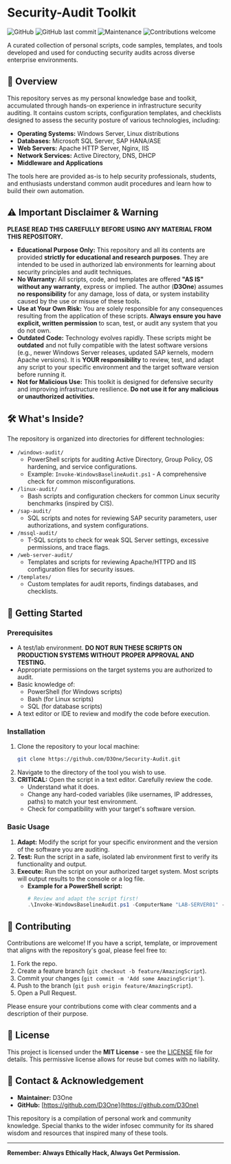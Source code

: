 
# Security-Audit Toolkit

![GitHub](https://img.shields.io/github/license/D3One/Security-Audit)
![GitHub last commit](https://img.shields.io/github/last-commit/D3One/Security-Audit)
![Maintenance](https://img.shields.io/maintenance/yes/2024)
![Contributions welcome](https://img.shields.io/badge/contributions-welcome-brightgreen.svg)

A curated collection of personal scripts, code samples, templates, and tools developed and used for conducting security audits across diverse enterprise environments.

## 📖 Overview

This repository serves as my personal knowledge base and toolkit, accumulated through hands-on experience in infrastructure security auditing. It contains custom scripts, configuration templates, and checklists designed to assess the security posture of various technologies, including:

*   **Operating Systems:** Windows Server, Linux distributions
*   **Databases:** Microsoft SQL Server, SAP HANA/ASE
*   **Web Servers:** Apache HTTP Server, Nginx, IIS
*   **Network Services:** Active Directory, DNS, DHCP
*   **Middleware and Applications**

The tools here are provided as-is to help security professionals, students, and enthusiasts understand common audit procedures and learn how to build their own automation.

## ⚠️ Important Disclaimer & Warning

**PLEASE READ THIS CAREFULLY BEFORE USING ANY MATERIAL FROM THIS REPOSITORY.**

*   **Educational Purpose Only:** This repository and all its contents are provided **strictly for educational and research purposes**. They are intended to be used in authorized lab environments for learning about security principles and audit techniques.
*   **No Warranty:** All scripts, code, and templates are offered **"AS IS" without any warranty**, express or implied. The author (**D3One**) assumes **no responsibility** for any damage, loss of data, or system instability caused by the use or misuse of these tools.
*   **Use at Your Own Risk:** You are solely responsible for any consequences resulting from the application of these scripts. **Always ensure you have explicit, written permission** to scan, test, or audit any system that you do not own.
*   **Outdated Code:** Technology evolves rapidly. These scripts might be **outdated** and not fully compatible with the latest software versions (e.g., newer Windows Server releases, updated SAP kernels, modern Apache versions). It is **YOUR responsibility** to review, test, and adapt any script to your specific environment and the target software version before running it.
*   **Not for Malicious Use:** This toolkit is designed for defensive security and improving infrastructure resilience. **Do not use it for any malicious or unauthorized activities.**

## 🛠️ What's Inside?

The repository is organized into directories for different technologies:

*   `/windows-audit/`
    *   PowerShell scripts for auditing Active Directory, Group Policy, OS hardening, and service configurations.
    *   Example: `Invoke-WindowsBaselineAudit.ps1` - A comprehensive check for common misconfigurations.
*   `/linux-audit/`
    *   Bash scripts and configuration checkers for common Linux security benchmarks (inspired by CIS).
*   `/sap-audit/`
    *   SQL scripts and notes for reviewing SAP security parameters, user authorizations, and system configurations.
*   `/mssql-audit/`
    *   T-SQL scripts to check for weak SQL Server settings, excessive permissions, and trace flags.
*   `/web-server-audit/`
    *   Templates and scripts for reviewing Apache/HTTPD and IIS configuration files for security issues.
*   `/templates/`
    *   Custom templates for audit reports, findings databases, and checklists.

## 🚀 Getting Started

### Prerequisites

*   A test/lab environment. **DO NOT RUN THESE SCRIPTS ON PRODUCTION SYSTEMS WITHOUT PROPER APPROVAL AND TESTING.**
*   Appropriate permissions on the target systems you are authorized to audit.
*   Basic knowledge of:
    *   PowerShell (for Windows scripts)
    *   Bash (for Linux scripts)
    *   SQL (for database scripts)
*   A text editor or IDE to review and modify the code before execution.

### Installation

1.  Clone the repository to your local machine:
    ```bash
    git clone https://github.com/D3One/Security-Audit.git
    ```
2.  Navigate to the directory of the tool you wish to use.
3.  **CRITICAL:** Open the script in a text editor. Carefully review the code.
    *   Understand what it does.
    *   Change any hard-coded variables (like usernames, IP addresses, paths) to match your test environment.
    *   Check for compatibility with your target's software version.

### Basic Usage

1.  **Adapt:** Modify the script for your specific environment and the version of the software you are auditing.
2.  **Test:** Run the script in a safe, isolated lab environment first to verify its functionality and output.
3.  **Execute:** Run the script on your authorized target system. Most scripts will output results to the console or a log file.
    *   **Example for a PowerShell script:**
        ```powershell
        # Review and adapt the script first!
        .\Invoke-WindowsBaselineAudit.ps1 -ComputerName "LAB-SERVER01" -OutputFormat CSV
        ```

## 📝 Contributing

Contributions are welcome! If you have a script, template, or improvement that aligns with the repository's goal, please feel free to:
1.  Fork the repo.
2.  Create a feature branch (`git checkout -b feature/AmazingScript`).
3.  Commit your changes (`git commit -m 'Add some AmazingScript'`).
4.  Push to the branch (`git push origin feature/AmazingScript`).
5.  Open a Pull Request.

Please ensure your contributions come with clear comments and a description of their purpose.

## 📜 License

This project is licensed under the **MIT License** - see the [LICENSE](LICENSE) file for details. This permissive license allows for reuse but comes with no liability.

## 🤝 Contact & Acknowledgement

*   **Maintainer:** D3One
*   **GitHub:** [https://github.com/D3One](https://github.com/D3One)

This repository is a compilation of personal work and community knowledge. Special thanks to the wider infosec community for its shared wisdom and resources that inspired many of these tools.

---

**Remember: Always Ethically Hack, Always Get Permission.**
